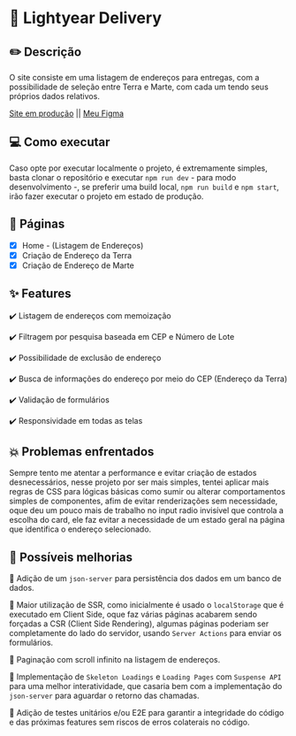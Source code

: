 # :rocket: Lightyear Delivery

## :pencil2: Descrição

O site consiste em uma listagem de endereços para entregas, com a possibilidade de seleção entre Terra e Marte, com cada um tendo seus próprios dados relativos.

[Site em produção](https://lightyear-delivery.netlify.app/) || [Meu Figma](https://www.figma.com/design/3pgUxys1yNWxS15J5Xh0WX/desafio---beyond?node-id=0-1&t=tfSebiXxW2EKRa1y-1)

## :computer: Como executar

Caso opte por executar localmente o projeto, é extremamente simples, basta clonar o repositório e executar `npm run dev` - para modo desenvolvimento -, se preferir uma build local, `npm run build` e `npm start`, irão fazer executar o projeto em estado de produção.

## :page_facing_up: Páginas

- [x] Home - (Listagem de Endereços)
- [x] Criação de Endereço da Terra
- [x] Criação de Endereço de Marte

## :sparkles: Features

:heavy_check_mark: Listagem de endereços com memoização

:heavy_check_mark: Filtragem por pesquisa baseada em CEP e Número de Lote

:heavy_check_mark: Possibilidade de exclusão de endereço

:heavy_check_mark: Busca de informações do endereço por meio do CEP (Endereço da Terra)

:heavy_check_mark: Validação de formulários

:heavy_check_mark: Responsividade em todas as telas

## :boom: Problemas enfrentados

Sempre tento me atentar a performance e evitar criação de estados desnecessários, nesse projeto por ser mais simples, tentei aplicar mais regras de CSS para lógicas básicas como sumir ou alterar comportamentos simples de componentes, afim de evitar renderizações sem necessidade, oque deu um pouco mais de trabalho no input radio invisível que controla a escolha do card, ele faz evitar a necessidade de um estado geral na página que identifica o endereço selecionado.

## :arrow_up_small: Possíveis melhorias

:small_orange_diamond: Adição de um `json-server` para persistência dos dados em um banco de dados.

:small_orange_diamond: Maior utilização de SSR, como inicialmente é usado o `localStorage` que é executado em Client Side, oque faz várias páginas acabarem sendo forçadas a CSR (Client Side Rendering), algumas páginas poderiam ser completamente do lado do servidor, usando `Server Actions` para enviar os formulários.

:small_orange_diamond: Paginação com scroll infinito na listagem de endereços.

:small_orange_diamond: Implementação de `Skeleton Loadings` e `Loading Pages` com `Suspense API` para uma melhor interatividade, que casaria bem com a implementação do `json-server` para aguardar o retorno das chamadas.

:small_orange_diamond: Adição de testes unitários e/ou E2E para garantir a integridade do código e das próximas features sem riscos de erros colaterais no código.
